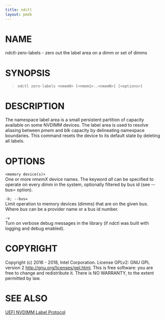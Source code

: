 ```yaml
---
title: ndctl
layout: pmdk
---
```


NAME
====

ndctl-zero-labels - zero out the label area on a dimm or set of dimms

SYNOPSIS
========

>     ndctl zero-labels <nmem0> [<nmem1>..<nmemN>] [<options>]

DESCRIPTION
===========

The namespace label area is a small persistent partition of capacity
available on some NVDIMM devices. The label area is used to resolve
aliasing between *pmem* and *blk* capacity by delineating namespace
boundaries. This command resets the device to its default state by
deleting all labels.

OPTIONS
=======

`<memory device(s)>`  
One or more *nmemX* device names. The keyword *all* can be specified to
operate on every dimm in the system, optionally filtered by bus id (see
--bus= option).

`-b; --bus=`  
Limit operation to memory devices (dimms) that are on the given bus.
Where *bus* can be a provider name or a bus id number.

`-v`  
Turn on verbose debug messages in the library (if ndctl was built with
logging and debug enabled).

COPYRIGHT
=========

Copyright (c) 2016 - 2018, Intel Corporation. License GPLv2: GNU GPL
version 2 <http://gnu.org/licenses/gpl.html>. This is free software: you
are free to change and redistribute it. There is NO WARRANTY, to the
extent permitted by law.

SEE ALSO
========

[UEFI NVDIMM Label
Protocol](http://www.uefi.org/sites/default/files/resources/UEFI_Spec_2_7.pdf)
